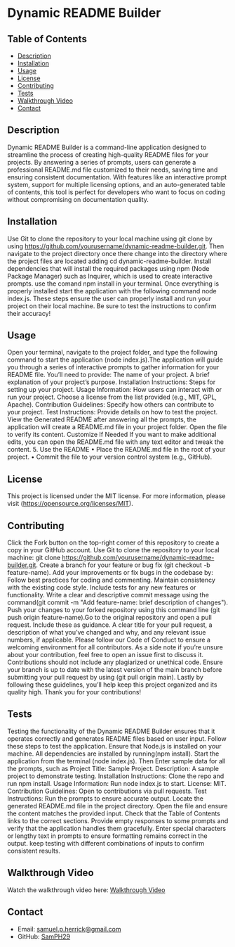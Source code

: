 # Dynamic README Builder

## Table of Contents

- [Description](#description)
- [Installation](#installation)
- [Usage](#usage)
- [License](#license)
- [Contributing](#contributing)
- [Tests](#tests)
- [Walkthrough Video](#walkthrough-video)
- [Contact](#contact)

## Description

Dynamic README Builder is a command-line application designed to streamline the process of creating high-quality README files for your projects. By answering a series of prompts, users can generate a professional README.md file customized to their needs, saving time and ensuring consistent documentation. With features like an interactive prompt system, support for multiple licensing options, and an auto-generated table of contents, this tool is perfect for developers who want to focus on coding without compromising on documentation quality.

## Installation

 Use Git to clone the repository to your local machine using git clone by using <https://github.com/yourusername/dynamic-readme-builder.git>. Then navigate to the project directory once there change into the directory where the project files are located adding cd dynamic-readme-builder. Install dependencies that will install the required packages using npm (Node Package Manager) such as Inquirer, which is used to create interactive prompts. use the comand npm install in your terminal. Once everything is properly installed start the application with the following command node index.js. These steps ensure the user can properly install and run your project on their local machine. Be sure to test the instructions to confirm their accuracy!

## Usage

Open your terminal, navigate to the project folder, and type the following command to start the application (node index.js).The application will guide you through a series of interactive prompts to gather information for your README file. You’ll need to provide: The name of your project. A brief explanation of your project’s purpose. Installation Instructions: Steps for setting up your project. Usage Information: How users can interact with or run your project. Choose a license from the list provided (e.g., MIT, GPL, Apache). Contribution Guidelines: Specify how others can contribute to your project. Test Instructions: Provide details on how to test the project. View the Generated README after answering all the prompts, the application will create a README.md file in your project folder. Open the file to verify its content. Customize If Needed If you want to make additional edits, you can open the README.md file with any text editor and tweak the content. 5. Use the README • Place the README.md file in the root of your project. • Commit the file to your version control system (e.g., GitHub).

## License

This project is licensed under the MIT license.
For more information, please visit (<https://opensource.org/licenses/MIT>).

## Contributing

 Click the Fork button on the top-right corner of this repository to create a copy in your GitHub account. Use Git to clone the repository to your local machine: git clone <https://github.com/yourusername/dynamic-readme-builder.git>. Create a branch for your feature or bug fix (git checkout -b feature-name). Add your improvements or fix bugs in the codebase by: Follow best practices for coding and commenting. Maintain consistency with the existing code style. Include tests for any new features or functionality. Write a clear and descriptive commit message using the command(git commit -m "Add feature-name: brief description of changes"). Push your changes to your forked repository using this command line (git push origin feature-name).Go to the original repository and open a pull request. Include these as guidance. A clear title for your pull request, a description of what you’ve changed and why, and any relevant issue numbers, if applicable. Please follow our Code of Conduct to ensure a welcoming environment for all contributors. As a side note if you’re unsure about your contribution, feel free to open an issue first to discuss it. Contributions should not include any plagiarized or unethical code. Ensure your branch is up to date with the latest version of the main branch before submitting your pull request by using (git pull origin main). Lastly by following these guidelines, you’ll help keep this project organized and its quality high. Thank you for your contributions!

## Tests

 Testing the functionality of the Dynamic README Builder ensures that it operates correctly and generates README files based on user input. Follow these steps to test the application. Ensure that Node.js is installed on your machine. All dependencies are installed by running(npm install). Start the application from the terminal (node index.js). Then Enter sample data for all the prompts, such as Project Title: Sample Project. Description: A sample project to demonstrate testing. Installation Instructions: Clone the repo and run npm install. Usage Information: Run node index.js to start. License: MIT. Contribution Guidelines: Open to contributions via pull requests. Test Instructions: Run the prompts to ensure accurate output. Locate the generated README.md file in the project directory. Open the file and ensure the content matches the provided input. Check that the Table of Contents links to the correct sections. Provide empty responses to some prompts and verify that the application handles them gracefully. Enter special characters or lengthy text in prompts to ensure formatting remains correct in the output. keep testing with different combinations of inputs to confirm consistent results.

## Walkthrough Video

Watch the walkthrough video here: [Walkthrough Video](https://bootcampspot.instructuremedia.com/lti/launch?custom_arc_display_download=true&custom_arc_launch_type=embed&custom_arc_media_id=0845d261-9a3b-4213-9b47-9c22ceaa69ee-5270&custom_arc_start_at=0 )

## Contact

- Email: [samuel.p.herrick@gmail.com](mailto:samuel.p.herrick@gmail.com)
- GitHub: [SamPH29](https://github.com/SamPH29)
